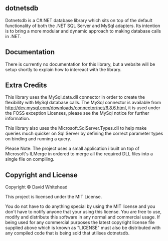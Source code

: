 ## dotnetsdb
Dotnetsdb is a C#.NET database library which sits on top of the default functionality of both the .NET SQL Server and MySql adapters. Its intention is to bring a more modular and dynamic approach to making database calls in .NET. 


## Documentation

There is currently no documentation for this library, but a website will be setup shortly to explain how to intereact with the library.


## Extra Credits
This library uses the MySql.data.dll connector in order to create the flexibility with MySql database calls. The MySql connector is available from http://dev.mysql.com/downloads/connector/net/6.8.6.html, it is used under the FOSS exception Licenses, please see the MySql notice for further information.


This library also uses the Microsoft.SqlServer.Types.dll to help make queries much quicker on Sql Server by defining the correct parameter types on binding and running a query.

Please Note: The project uses a small application i built on top of Microsoft's ILMerge in ordered to merge all the required DLL files into a single file on compiling.


## Copyright and License
Copyright © David Whitehead

This project is licensed under the MIT License.

You do not have to do anything special by using the MIT license and you don't have to notify anyone that your using this license. You are free to use, modify and distribute this software in any normal and commercial usage. If being used for any commercial purposes the latest copyright license file supplied above which is known as "LICENSE" must also be distributed with any compiled code that is being sold that utilises dotnetsdb.




